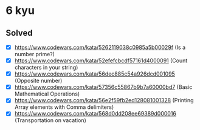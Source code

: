# 6 kyu

## Solved

* [x] https://www.codewars.com/kata/5262119038c0985a5b00029f (Is a number prime?)
* [x] https://www.codewars.com/kata/52efefcbcdf57161d4000091 (Count characters in your string)
* [x] https://www.codewars.com/kata/56dec885c54a926dcd001095 (Opposite number)
* [x] https://www.codewars.com/kata/57356c55867b9b7a60000bd7 (Basic Mathematical Operations)
* [x] https://www.codewars.com/kata/56e2f59fb2ed128081001328 (Printing Array elements with Comma delimiters)
* [x] https://www.codewars.com/kata/568d0dd208ee69389d000016 (Transportation on vacation)
